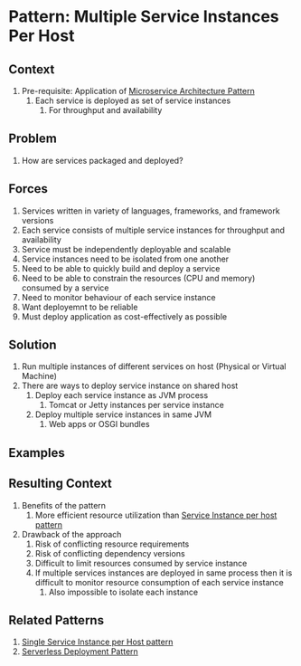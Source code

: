 # Pattern: Multiple Service Instances Per Host #
## Context ##
1. Pre-requisite: Application of [Microservice Architecture Pattern](https://microservices.io/patterns/microservices.html)
	1. Each service is deployed as set of service instances
		1. For throughput and availability

## Problem ##
1. How are services packaged and deployed?

## Forces ##
1. Services written in variety of languages, frameworks, and framework versions
2. Each service consists of multiple service instances for throughput and availability
3. Service must be independently deployable and scalable
4. Service instances need to be isolated from one another
5. Need to be able to quickly build and deploy a service
6. Need to be able to constrain the resources (CPU and memory) consumed by a service
7. Need to monitor behaviour of each service instance
8. Want deployemnt to be reliable
9. Must deploy application as cost-effectively as possible

## Solution ##
1. Run multiple instances of different services on host (Physical or Virtual Machine)
2. There are ways to deploy service instance on shared host
	1. Deploy each service instance as JVM process
		1. Tomcat or Jetty instances per service instance
	2. Deploy multiple service instances in same JVM
		1. Web apps or OSGI bundles

## Examples ##
## Resulting Context ##
1. Benefits of the pattern
	1. More efficient resource utilization than [Service Instance per host pattern](https://microservices.io/patterns/deployment/single-service-per-host.html)
2. Drawback of the approach
	1. Risk of conflicting resource requirements
	2. Risk of conflicting dependency versions
	3. Difficult to limit resources consumed by service instance
	4. If multiple services instances are deployed in same process then it is difficult to monitor resource consumption of each service instance
		1. Also impossible to isolate each instance

## Related Patterns ##
1. [Single Service Instance per Host pattern](https://microservices.io/patterns/deployment/single-service-per-host.html)
2. [Serverless Deployment Pattern](https://microservices.io/patterns/deployment/serverless-deployment.html)